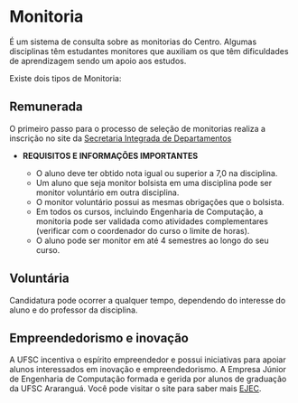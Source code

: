 # Monitoria

É um sistema de consulta sobre as monitorias do Centro. Algumas disciplinas têm estudantes monitores que auxiliam os que têm dificuldades de aprendizagem sendo um apoio aos estudos.

Existe dois tipos de Monitoria:

## Remunerada

O primeiro passo para o processo de seleção de monitorias realiza a inscrição no site da [Secretaria Integrada de Departamentos](https://sid.cts.ararangua.ufsc.br/)

* **REQUISITOS E INFORMAÇÕES IMPORTANTES**

  * O aluno deve ter obtido nota igual ou superior a 7,0 na disciplina.
  * Um aluno que seja monitor bolsista em uma disciplina pode ser monitor voluntário em outra disciplina.
  * O monitor voluntário possui as mesmas obrigações que o bolsista.
  * Em todos os cursos, incluindo Engenharia de Computação, a monitoria pode ser validada como atividades complementares (verificar com o coordenador do curso o limite de horas).
  * O aluno pode ser monitor em até 4 semestres ao longo do seu curso.

## Voluntária

Candidatura pode ocorrer a qualquer tempo, dependendo do interesse do aluno e do professor da disciplina.

## Empreendedorismo e inovação

A UFSC incentiva o espírito empreendedor e possui iniciativas para apoiar alunos interessados em inovação e empreendedorismo. A Empresa Júnior de Engenharia de Computação formada e gerida por alunos de graduação da UFSC Araranguá. Você pode visitar o site para saber mais [EJEC](http://ejec.com.br).
